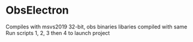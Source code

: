 # ObsElectron

Compiles with msvs2019 32-bit, obs binaries libaries compiled with same
Run scripts 1, 2, 3 then 4 to launch project
